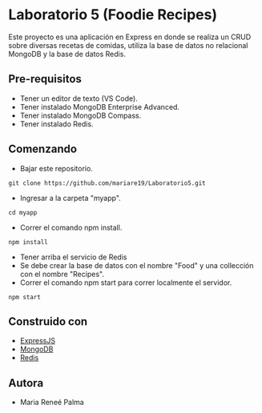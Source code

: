 # Laboratorio 5 (Foodie Recipes)

Este proyecto es una aplicación en Express en donde se realiza un CRUD sobre diversas recetas de comidas, utiliza la base de datos no relacional MongoDB y la base de datos Redis.

## Pre-requisitos

* Tener un editor de texto (VS Code).
* Tener instalado MongoDB Enterprise Advanced.
* Tener instalado MongoDB Compass.
* Tener instalado Redis.

## Comenzando
* Bajar este repositorio.
```
git clone https://github.com/mariare19/Laboratorio5.git
```
* Ingresar a la carpeta "myapp".
```
cd myapp
```
* Correr el comando npm install.
```
npm install
```
* Tener arriba el servicio de Redis
* Se debe crear la base de datos con el nombre "Food" y una collección con el nombre "Recipes".
* Correr el comando npm start para correr localmente el servidor.
```
npm start
```

## Construido con
* [ExpressJS](https://expressjs.com/es/)
* [MongoDB](https://www.mongodb.com/es)
* [Redis](https://redis.io/)

## Autora
* Maria Reneé Palma
